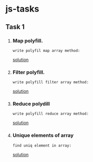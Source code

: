 # js-tasks

## Task 1

1.  ### Map polyfill.

        write polyfil map array method:

    [solution](https://codepen.io/PapokMIkita/pen/zYEBROx?editors=0011)</br>

2.  ### Filter polyfill.

        write polyfill filter array method:

    [solution](https://codepen.io/PapokMIkita/pen/LYzZmMN?editors=0011)</br>

3.  ### Reduce polydill

        write polyfill reduce array method:

    [solution](https://codepen.io/PapokMIkita/pen/ZEXOoPN?editors=0011)

4.  ### Unique elements of array

        find uniq element in array:

    [solution](https://codepen.io/PapokMIkita/pen/eYGzrwq)

